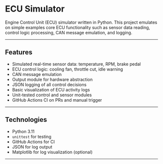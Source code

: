 # ECU Simulator

Engine Control Unit (ECU) simulator written in Python. This project emulates on simple examples core ECU functionality such as sensor data reading, control logic processing, CAN message emulation, and logging.

---

## Features

- Simulated real-time sensor data: temperature, RPM, brake pedal
- ECU control logic: cooling fan, throttle cut, idle warning
- CAN message emulation
- Output module for hardware abstraction
- JSON logging of all control decisions
- Basic visualization of ECU activity logs
- Unit-tested control and sensor modules
- GitHub Actions CI on PRs and manual trigger

---

## Technologies

- Python 3.11
- `unittest` for testing
- GitHub Actions for CI
- JSON for log output
- Matplotlib for log visualization (optional)

---
